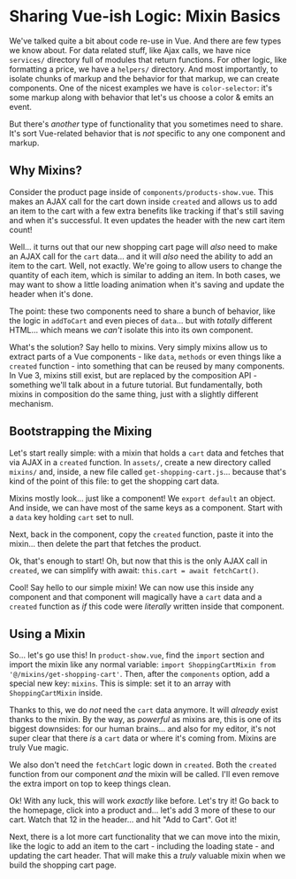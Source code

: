 # Sharing Vue-ish Logic: Mixin Basics

We've talked quite a bit about code re-use in Vue. And there are few types we know
about. For data related stuff, like Ajax calls, we have nice `services/` directory
full of modules that return functions. For other logic, like formatting a price,
we have a `helpers/` directory. And most importantly, to isolate chunks of markup
and the behavior for that markup, we can create components. One of the nicest
examples we have is `color-selector`: it's some markup along with behavior that
let's us choose a color & emits an event.

But there's *another* type of functionality that you sometimes need to share. It's
sort Vue-related behavior that is *not* specific to any one component and markup.

## Why Mixins?

Consider the product page inside of `components/products-show.vue`. This makes an
AJAX call for the cart down inside `created` and allows us to add an item to the
cart with a few extra benefits like tracking if that's still saving and when it's
successful. It even updates the header with the new cart item count!

Well... it turns out that our new shopping cart page will *also* need to make an
AJAX call for the `cart` data... and it will *also* need the ability to add an item
to the cart. Well, not exactly. We're going to allow users to change the quantity
of each item, which is similar to adding an item. In both cases, we may want to
show a little loading animation when it's saving and update the header when it's
done.

The point: these two components need to share a bunch of behavior, like the logic
in `addToCart` and even pieces of `data`... but with *totally* different HTML...
which means we *can't* isolate this into its own component.

What's the solution? Say hello to mixins. Very simply mixins allow us to extract
parts of a Vue components - like `data`, `methods` or even things like a `created`
function - into something that can be reused by many components. In Vue 3, mixins
still exist, but are replaced by the composition API - something we'll talk about
in a future tutorial. But fundamentally, both mixins in composition do the same
thing, just with a slightly different mechanism.

## Bootstrapping the Mixing

Let's start really simple: with a mixin that holds a `cart` data and fetches that
via AJAX in a `created` function. In `assets/`, create a new directory called
`mixins/` and, inside, a new file called `get-shopping-cart.js`... because that's
kind of the point of this file: to get the shopping cart data.

Mixins mostly look... just like a component! We `export default` an object. And
inside, we can have most of the same keys as a component. Start with a `data` key
holding `cart` set to null.

Next, back in the component, copy the `created` function, paste it into the mixin...
then delete the part that fetches the product.

Ok, that's enough to start! Oh, but now that this is the only AJAX call in `created`,
we can simplify with await: `this.cart = await fetchCart()`.

Cool! Say hello to our simple mixin! We can now use this inside any component and
that component will magically have a `cart` data and a `created` function as *if*
this code were *literally* written inside that component.

## Using a Mixin

So... let's go use this! In `product-show.vue`, find the `import` section and
import the mixin like any normal variable:
`import ShoppingCartMixin from '@/mixins/get-shopping-cart'`. Then, after the
`components` option, add a special new key: `mixins`. This is simple: set it to
an array with `ShoppingCartMixin` inside.

Thanks to this, we do *not* need the `cart` data anymore. It will *already*
exist thanks to the mixin. By the way, as *powerful* as mixins are, this is one
of its biggest downsides: for our human brains... and also for my editor, it's not
super clear that there *is* a `cart` data or where it's coming from. Mixins are
truly Vue magic.

We also don't need the `fetchCart` logic down in `created`. Both the `created`
function from our component *and* the mixin will be called. I'll even remove the
extra import on top to keep things clean.

Ok! With any luck, this will work *exactly* like before. Let's try it! Go
back to the homepage, click into a product and... let's add 3 more of these to
our cart. Watch that 12 in the header... and hit "Add to Cart". Got it!

Next, there is a lot more cart functionality that we can move into the mixin, like
the logic to add an item to the cart - including the loading state - and updating
the cart header. That will make this a *truly* valuable mixin when we build the
shopping cart page.
